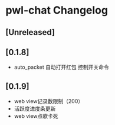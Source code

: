 <!-- Keep a Changelog guide -> https://keepachangelog.com -->

# pwl-chat Changelog

## [Unreleased]

## [0.1.8]
- auto_packet 自动打开红包 控制开关命令

## [0.1.9]
- web view记录数限制（200）
- 活跃度进度条更新
- web view点歌卡死